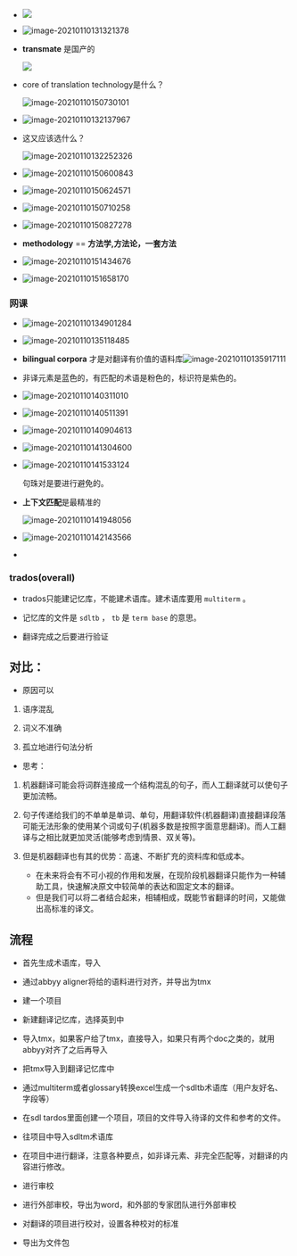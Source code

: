 + ![](https://raw.githubusercontent.com/smallzhong/picgo-pic-bed/master/image-20210110131043288.png)

+ ![image-20210110131321378](https://raw.githubusercontent.com/smallzhong/picgo-pic-bed/master/image-20210110131321378.png)

+ **transmate** 是国产的

  ![ ](https://raw.githubusercontent.com/smallzhong/picgo-pic-bed/master/image-20210110131355733.png)

+ core of translation technology是什么？

  ![image-20210110150730101](https://raw.githubusercontent.com/smallzhong/picgo-pic-bed/master/image-20210110150730101.png)

+ ![image-20210110132137967](https://raw.githubusercontent.com/smallzhong/picgo-pic-bed/master/image-20210110132137967.png)

+ 这又应该选什么？

  ![image-20210110132252326](https://raw.githubusercontent.com/smallzhong/picgo-pic-bed/master/image-20210110132252326.png)

+ ![image-20210110150600843](https://raw.githubusercontent.com/smallzhong/picgo-pic-bed/master/image-20210110150600843.png)

+ ![image-20210110150624571](https://raw.githubusercontent.com/smallzhong/picgo-pic-bed/master/image-20210110150624571.png)

+ ![image-20210110150710258](https://raw.githubusercontent.com/smallzhong/picgo-pic-bed/master/image-20210110150710258.png)

+ ![image-20210110150827278](https://raw.githubusercontent.com/smallzhong/picgo-pic-bed/master/image-20210110150827278.png)

+ **methodology** == **方法学,方法论，一套方法**

+ ![image-20210110151434676](https://raw.githubusercontent.com/smallzhong/picgo-pic-bed/master/image-20210110151434676.png)

+ ![image-20210110151658170](https://raw.githubusercontent.com/smallzhong/picgo-pic-bed/master/image-20210110151658170.png)



### 网课

+ ![image-20210110134901284](https://raw.githubusercontent.com/smallzhong/picgo-pic-bed/master/image-20210110134901284.png)

+ ![image-20210110135118485](https://raw.githubusercontent.com/smallzhong/picgo-pic-bed/master/image-20210110135118485.png)

+ **bilingual corpora** 才是对翻译有价值的语料库![image-20210110135917111](https://raw.githubusercontent.com/smallzhong/picgo-pic-bed/master/image-20210110135917111.png)

+ 非译元素是蓝色的，有匹配的术语是粉色的，标识符是紫色的。

+ ![image-20210110140311010](https://raw.githubusercontent.com/smallzhong/picgo-pic-bed/master/image-20210110140311010.png)

+ ![image-20210110140511391](https://raw.githubusercontent.com/smallzhong/picgo-pic-bed/master/image-20210110140511391.png)

+ ![image-20210110140904613](https://raw.githubusercontent.com/smallzhong/picgo-pic-bed/master/image-20210110140904613.png)

+ ![image-20210110141304600](https://raw.githubusercontent.com/smallzhong/picgo-pic-bed/master/image-20210110141304600.png)

+ ![image-20210110141533124](https://raw.githubusercontent.com/smallzhong/picgo-pic-bed/master/image-20210110141533124.png)

  句珠对是要进行避免的。

+ **上下文匹配**是最精准的

  ![image-20210110141948056](https://raw.githubusercontent.com/smallzhong/picgo-pic-bed/master/image-20210110141948056.png)

+ ![image-20210110142143566](https://raw.githubusercontent.com/smallzhong/picgo-pic-bed/master/image-20210110142143566.png)

+  



### trados(overall)

+ trados只能建记忆库，不能建术语库。建术语库要用 `multiterm` 。

+ 记忆库的文件是 `sdltb` ， `tb` 是 `term base` 的意思。
+ 翻译完成之后要进行验证 



## 对比：

+ 原因可以

1. 语序混乱

2. 词义不准确

3. 孤立地进行句法分析

+ 思考：

1. 机器翻译可能会将词群连接成一个结构混乱的句子，而人工翻译就可以使句子更加流畅。

2. 句子传递给我们的不单单是单词、单句，用翻译软件(机器翻译)直接翻译段落可能无法形象的使用某个词或句子(机器多数是按照字面意思翻译)。而人工翻译与之相比就更加灵活(能够考虑到情景、双关等)。

3. 但是机器翻译也有其的优势：高速、不断扩充的资料库和低成本。
   + 在未来将会有不可小视的作用和发展，在现阶段机器翻译只能作为一种辅助工具，快速解决原文中较简单的表达和固定文本的翻译。
   + 但是我们可以将二者结合起来，相辅相成，既能节省翻译的时间，又能做出高标准的译文。



## 流程

+ 首先生成术语库，导入
+ 通过abbyy aligner将给的语料进行对齐，并导出为tmx



+ 建一个项目

+ 新建翻译记忆库，选择英到中
+ 导入tmx，如果客户给了tmx，直接导入，如果只有两个doc之类的，就用abbyy对齐了之后再导入
+ 把tmx导入到翻译记忆库中
+  通过multiterm或者glossary转换excel生成一个sdltb术语库（用户友好名、字段等）
+ 在sdl tardos里面创建一个项目，项目的文件导入待译的文件和参考的文件。
+ 往项目中导入sdltm术语库
+ 在项目中进行翻译，注意各种要点，如非译元素、非完全匹配等，对翻译的内容进行修改。
+ 进行审校
+ 进行外部审校，导出为word，和外部的专家团队进行外部审校
+ 对翻译的项目进行校对，设置各种校对的标准
+ 导出为文件包